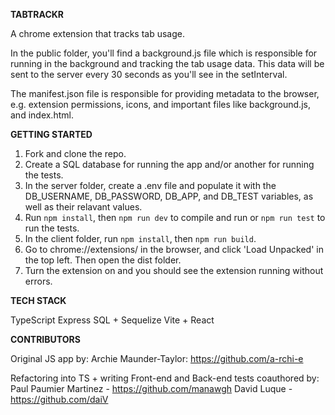 **TABTRACKR**

A chrome extension that tracks tab usage.

In the public folder, you'll find a background.js file which is responsible for running in the background and tracking the tab usage data. This data will be sent to the server every 30 seconds as you'll see in the setInterval.

The manifest.json file is responsible for providing metadata to the browser, e.g. extension permissions, icons, and important files like background.js, and index.html.

**GETTING STARTED**

1. Fork and clone the repo.
2. Create a SQL database for running the app and/or another for running the tests.
3. In the server folder, create a .env file and populate it with the DB_USERNAME, DB_PASSWORD, DB_APP, and DB_TEST variables, as well as their relavant values.
4. Run `npm install`, then `npm run dev` to compile and run or `npm run test` to run the tests.
5. In the client folder, run `npm install`, then `npm run build`.
6. Go to chrome://extensions/ in the browser, and click 'Load Unpacked' in the top left. Then open the dist folder.
7. Turn the extension on and you should see the extension running without errors.

**TECH STACK**

TypeScript
Express
SQL + Sequelize
Vite + React

**CONTRIBUTORS**

Original JS app by:
Archie Maunder-Taylor: https://github.com/a-rchi-e

Refactoring into TS + writing Front-end and Back-end tests coauthored by:
Paul Paumier Martinez - https://github.com/manawgh
David Luque - https://github.com/daiV
